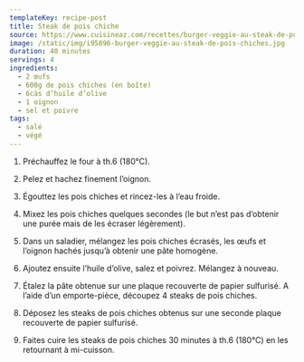 ```yaml
---
templateKey: recipe-post
title: Steak de pois chiche
source: https://www.cuisineaz.com/recettes/burger-veggie-au-steak-de-pois-chiches-87474.aspx
image: /static/img/i95896-burger-veggie-au-steak-de-pois-chiches.jpg
duration: 40 minutes
servings: 4
ingredients:
  - 2 œufs
  - 600g de pois chiches (en boîte)
  - 6càs d’huile d’olive
  - 1 oignon
  - sel et poivre
tags:
  - salé
  - végé
---
```

1. Préchauffez le four à th.6 (180°C).

2. Pelez et hachez finement l’oignon.

3. Égouttez les pois chiches et rincez-les à l’eau froide.

4. Mixez les pois chiches quelques secondes (le but n’est pas d’obtenir une purée mais de les écraser légèrement).

5. Dans un saladier, mélangez les pois chiches écrasés, les œufs et l’oignon hachés jusqu’à obtenir une pâte homogène.

6. Ajoutez ensuite l’huile d’olive, salez et poivrez. Mélangez à nouveau.

7. Étalez la pâte obtenue sur une plaque recouverte de papier sulfurisé. A l’aide d’un emporte-pièce, découpez 4 steaks de pois chiches.

8. Déposez les steaks de pois chiches obtenus sur une seconde plaque recouverte de papier sulfurisé.

9. Faites cuire les steaks de pois chiches 30 minutes à th.6 (180°C) en les retournant à mi-cuisson.